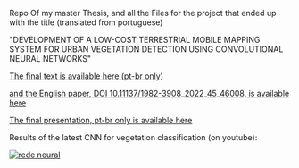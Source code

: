 Repo Of my master Thesis, and all the Files for the project that ended up with the title (translated from portuguese)

"DEVELOPMENT OF A LOW-COST TERRESTRIAL MOBILE MAPPING SYSTEM FOR URBAN VEGETATION DETECTION USING CONVOLUTIONAL NEURAL NETWORKS"

[The final text is available here (pt-br only)](https://acervodigital.ufpr.br/handle/1884/69658)

[and the English paper, DOI 10.11137/1982-3908_2022_45_46008, is available here](https://doi.org/10.11137/1982-3908_2022_45_46008)

[The final presentation, pt-br only is available here](https://docs.google.com/presentation/d/1ujlQ79LlaVlmiHPEMwqyyw2bRfyhnE5xAZuIRZW0RfI/edit?usp=sharing)

Results of the latest CNN for vegetation classification (on youtube):

[![rede neural](http://img.youtube.com/vi/n5YavBu8bmg/0.jpg)](http://www.youtube.com/watch?v=n5YavBu8bmg "Click to Open the Video")
